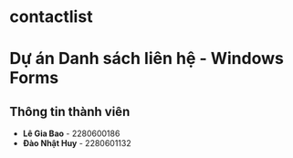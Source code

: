 # contactlist
# Dự án Danh sách liên hệ - Windows Forms

## Thông tin thành viên
- **Lê Gia Bao** - 2280600186
- **Đào Nhật Huy** - 2280601132
